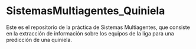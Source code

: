 # SistemasMultiagentes_Quiniela
Este es el repositorio de la práctica de Sistemas Multiagentes, que consiste en la extracción de información sobre los equipos de la liga para una predicción de una quiniela.
